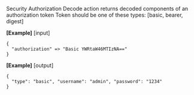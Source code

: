   Security Authorization Decode action returns decoded components of an authorization token
  Token should be one of these types: [basic, bearer, digest]

  **[Example]**
  [input]
  ```
  {
    "authorization" => "Basic YWRtaW46MTIzNA=="
  }
  ```

  **[Example]**
  [output]
  ```
  {
    "type": "basic", "username": "admin", "password": "1234"
  }
  ```

